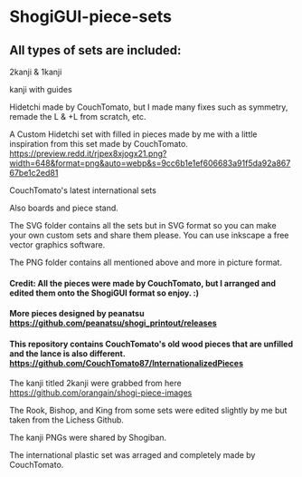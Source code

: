 # ShogiGUI-piece-sets
## All types of sets are included:
2kanji & 1kanji

kanji with guides

Hidetchi made by CouchTomato, but I made many fixes such as symmetry, remade the L & +L from scratch, etc.

A Custom Hidetchi set with filled in pieces made by me with a little inspiration from this set made by CouchTomato.
https://preview.redd.it/rjpex8xjogx21.png?width=648&format=png&auto=webp&s=9cc6b1e1ef606683a91f5da92a86767be1c2ed81

CouchTomato's latest international sets

Also boards and piece stand.

The SVG folder contains all the sets but in SVG format so you can make your own custom sets and share them please. You can use inkscape a free vector graphics software.

The PNG folder contains all mentioned above and more in picture format.

#### Credit: All the pieces were made by CouchTomato, but I arranged and edited them onto the ShogiGUI format so enjoy. :)

#### More pieces designed by peanatsu https://github.com/peanatsu/shogi_printout/releases

#### This repository contains CouchTomato's old wood pieces that are unfilled and the lance is also different. https://github.com/CouchTomato87/InternationalizedPieces

The kanji titled 2kanji were grabbed from here https://github.com/orangain/shogi-piece-images 

The Rook, Bishop, and King from some sets were edited slightly by me but taken from the Lichess Github.

The kanji PNGs were shared by Shogiban.

The international plastic set was arraged and completely made by CouchTomato.
